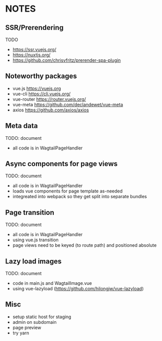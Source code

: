 # NOTES

## SSR/Prerendering
TODO
- https://ssr.vuejs.org/
- https://nuxtjs.org/
- https://github.com/chrisvfritz/prerender-spa-plugin

## Noteworthy packages
- vue.js https://vuejs.org
- vue-cli https://cli.vuejs.org/
- vue-router https://router.vuejs.org/
- vue-meta https://github.com/declandewet/vue-meta
- axios https://github.com/axios/axios

## Meta data
TODO: document
- all code is in WagtailPageHandler

## Async components for page views
TODO: document
- all code is in WagtailPageHandler
- loads vue components for page template as-needed
- integreated into webpack so they get split into separate bundles

## Page transition
TODO: document
- all code is in WagtailPageHandler
- using vue.js transition
- page views need to be keyed (to route path) and positioned absolute

## Lazy load images
TODO: document
- code in main.js and WagtailImage.vue
- using vue-lazyload (https://github.com/hilongjw/vue-lazyload)

## Misc
- setup static host for staging
- admin on subdomain
- page preview
- try yarn
